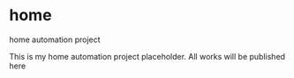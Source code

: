 # home
home automation project

This is my home automation project placeholder. All works will be published here
